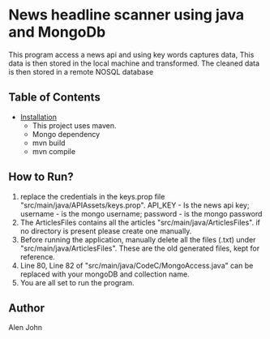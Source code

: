 # News headline scanner using java and MongoDb
This program access a news api and using key words captures data, This data is then stored in the local machine and transformed. The cleaned data is then stored in a remote NOSQL database
## Table of Contents

- [Installation](#installation)
  - This project uses maven.
  - Mongo dependency
  - mvn build
  - mvn compile

## How to Run?
1. replace the credentials in the keys.prop file 
"src/main/java/APIAssets/keys.prop". API_KEY - Is the news api key; username - is the mongo username; password - is the mongo password 
2. The ArticlesFiles contains all the articles "src/main/java/ArticlesFiles". if no directory is present please create one manually. 
3. Before running the application, manually delete all the files (.txt) under "src/main/java/ArticlesFiles". These are the old generated files, kept for reference.
4. Line 80, Line 82 of "src/main/java/CodeC/MongoAccess.java" can be replaced with your mongoDB and collection name.
5. You are all set to run the program.
## Author
Alen John

